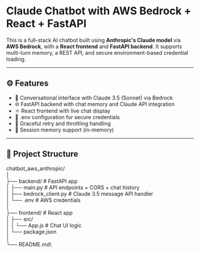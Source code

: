 # Claude Chatbot with AWS Bedrock + React + FastAPI

This is a full-stack AI chatbot built using **Anthropic's Claude model** via **AWS Bedrock**, with a **React frontend** and **FastAPI backend**. It supports multi-turn memory, a REST API, and secure environment-based credential loading.

---

## ⚙️ Features

- 💬 Conversational interface with Claude 3.5 (Sonnet) via Bedrock
- 🌐 FastAPI backend with chat memory and Claude API integration
- ⚛️ React frontend with live chat display
- 🔐 .env configuration for secure credentials
- 🔁 Graceful retry and throttling handling
- 🧠 Session memory support (in-memory)

---
## 📁 Project Structure

chatbot_aws_anthropic/ \
│\
├── backend/ # FastAPI app \
│ ├── main.py # API endpoints + CORS + chat history\
│ ├── bedrock_client.py # Claude 3.5 message API handler\
│ └── .env # AWS credentials\
│\
├── frontend/ # React app\
│ ├── src/\
│ │ └── App.js # Chat UI logic\
│ └── package.json\
│\
└── README.md\
